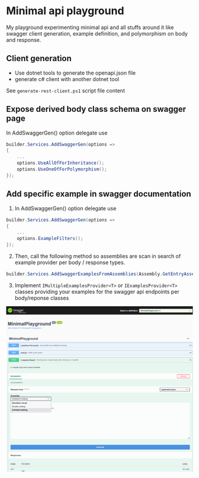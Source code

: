 # Minimal api playground

My playground experimenting minimal api and all stuffs around it like swagger client generation, example definition, and polymorphism on body and response.

## Client generation

- Use dotnet tools to generate the openapi.json file
- generate c# client with another dotnet tool

See `generate-rest-client.ps1` script file content

## Expose derived body class schema on swagger page

In AddSwaggerGen() option delegate use

```cs
builder.Services.AddSwaggerGen(options =>
{
    ...
    options.UseAllOfForInheritance();
    options.UseOneOfForPolymorphism();
});
```

## Add specific example in swagger documentation

1. In AddSwaggerGen() option delegate use

```cs
builder.Services.AddSwaggerGen(options =>
{
    ...
    options.ExampleFilters();
});
```

2. Then, call the following method so assemblies are scan in search of example provider per body / response types.

```cs
builder.Services.AddSwaggerExamplesFromAssemblies(Assembly.GetEntryAssembly());
```

3. Implement `IMultipleExamplesProvider<T>` or `IExamplesProvider<T>` classes providing your examples for the swagger api endpoints per body/reponse classes

![alt text](img/swagger.png)